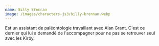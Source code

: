 ```yaml
---
name: Billy Brennan
image: /images/characters-js3/billy-brennan.webp
---
```

Est un assistant de paléontologie travaillant avec Alan Grant. C'est ce dernier qui lui a demandé de l'accompagner pour ne pas se retrouver seul avec les Kirby.